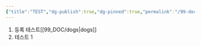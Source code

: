 ```yaml
---
{"title":"TEST","dg-publish":true,"dg-pinned":true,"permalink":"/99-doc/test/","pinned":true,"dgPassFrontmatter":true,"noteIcon":"","created":"","updated":""}
---
```


1. 등록 테스트[[99_DOC/dogs\|dogs]]
2. 테스트 1
